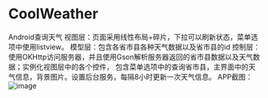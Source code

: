 # CoolWeather
Android查询天气
视图层：页面采用线性布局+碎片，下拉可以刷新状态，菜单选项中使用listview。
模型层：包含各省市县各种天气数据以及省市县的id
控制层：使用OKHttp访问服务器，并且使用Gson解析服务器返回的省市县数据以及天气数据；实例化视图层中的各个控件，
        包含菜单选项中的查询省市县，主界面中的天气信息，背景图片。设置后台服务，每隔8小时更新一次天气信息。
APP截图：
![image](https://github.com/callmexiaolu/CoolWeather/app/src/Screen/)

